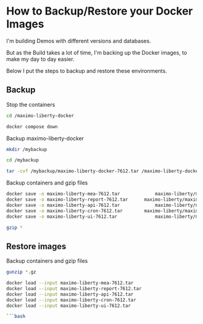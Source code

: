 # How to Backup/Restore your Docker Images

I'm building Demos with different versions and databases.

But as the Build takes a lot of time, I'm backing up the Docker images, to make my day to day easier.

Below I put the steps to backup and restore these environments.

## Backup

Stop the containers

```bash
cd /maximo-liberty-docker

docker compose down

```

Backup maximo-liberty-docker

```bash
mkdir /mybackup

cd /mybackup

tar -cvf /mybackup/maximo-liberty-docker-7612.tar /maximo-liberty-docker
```

Backup containers and gzip files

```bash
docker save -o maximo-liberty-mea-7612.tar             maximo-liberty/maximo-mea:7.6.1.2
docker save -o maximo-liberty-report-7612.tar      maximo-liberty/maximo-report:7.6.1.2
docker save -o maximo-liberty-api-7612.tar             maximo-liberty/maximo-api:7.6.1.2
docker save -o maximo-liberty-cron-7612.tar        maximo-liberty/maximo-cron:7.6.1.2
docker save -o maximo-liberty-ui-7612.tar              maximo-liberty/maximo-ui:7.6.1.2

gzip *
```

## Restore images


Backup containers and gzip files

```bash
gunzip *.gz

docker load --input maximo-liberty-mea-7612.tar
docker load --input maximo-liberty-report-7612.tar
docker load --input maximo-liberty-api-7612.tar
docker load --input maximo-liberty-cron-7612.tar
docker load --input maximo-liberty-ui-7612.tar

```bash